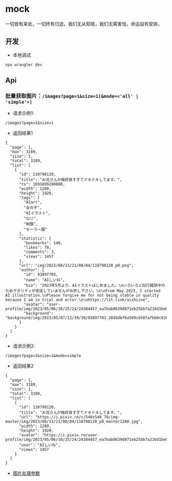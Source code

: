 # mock

一切皆有来处，一切终有归途。我们无从知晓，我们无需害怕，命运自有安排。

## 开发

- 本地调试

```
npx wrangler dev
```

## Api

### 批量获取图片：`/images?page=1&size=1[&mode=<'all' | 'simple'>]`

- 请求示例1:

```
/images?page=1&size=1
```

- 返回结果1

```json5
{
  "page": 1,
  "max": 3189,
  "size": 1,
  "total": 3189,
  "list": [
    {
      "id": 110798120,
      "title": "お兄さんが格好良すぎてドキドキしてます。",
      "ts": 1691899200000,
      "width": 1280,
      "height": 1920,
      "tags": [
        "AIart",
        "女の子",
        "AIイラスト",
        "ロリ",
        "制服",
        "セーラー服"
      ],
      "statistic": {
        "bookmarks": 140,
        "likes": 78,
        "comments": 3,
        "views": 1457
      },
      "url": "img/2023/08/13/21/00/04/110798120_p0.png",
      "author": {
        "id": 93897703,
        "name": "AIしいね",
        "bio": "2023年5月より、AIイラストはじめました。\nいろいろと試行錯誤中のためクオリティが安定していませんがお許し下さい。\n\nFrom May 2023, I started AI illustration.\nPlease forgive me for not being stable in quality because I am in trial and error.\n\nhttps://lit.link/aishiine",
        "avatar": "user-profile/img/2023/05/06/10/25/24/24384457_ea7bab0639d071eb25bb7a216d1be04c.png",
        "background": "background/img/2023/05/07/12/39/30/93897703_2849dbf6a589cb58fafbb0c6265feb55.png"
      }
    }
  ]
}
```

- 请求示例2:

```
/images?page=1&size=1&mode=simple
```

- 返回结果2

```json5
{
  "page": 1,
  "max": 3189,
  "size": 1,
  "total": 3189,
  "list": [
    {
      "id": 110798120,
      "title": "お兄さんが格好良すぎてドキドキしてます。",
      "url": "https://i.pixiv.re/c/540x540_70/img-master/img/2023/08/13/21/00/04/110798120_p0_master1200.jpg",
      "width": 1280,
      "height": 1920,
      "avatar": "https://i.pixiv.re/user-profile/img/2023/05/06/10/25/24/24384457_ea7bab0639d071eb25bb7a216d1be04c_50.png",
      "user": "AIしいね",
      "views": 1457
    }
  ]
}
```


- [图片处理参数](https://kidonng.notion.site/pixiv-0c5a8ce110be4913a9cd437f67977f88)